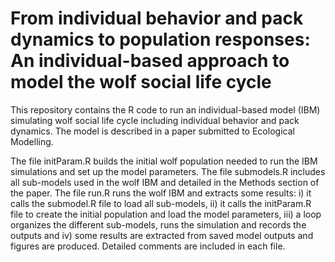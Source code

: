 # From individual behavior and pack dynamics to population responses: An individual-based approach to model the wolf social life cycle

This repository contains the R code to run an individual-based model (IBM) simulating wolf social life cycle including individual behavior and pack dynamics. The model is described in a paper submitted to Ecological Modelling.

The file initParam.R builds the initial wolf population needed to run the IBM simulations and set up the model parameters. The file submodels.R includes all sub-models used in the wolf IBM and detailed in the Methods section of the paper. The file run.R runs the wolf IBM and extracts some results: i) it calls the submodel.R file to load all sub-models, ii) it calls the initParam.R file to create the initial population and load the model parameters, iii) a loop organizes the different sub-models, runs the simulation and records the outputs and iv) some results are extracted from saved model outputs and figures are produced. Detailed comments are included in each file.

